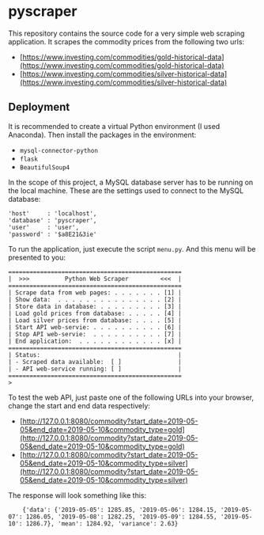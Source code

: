 # pyscraper

This repository contains the source code for a very simple web scraping application. It scrapes the commodity prices from the following two urls:

* [https://www.investing.com/commodities/gold-historical-data](https://www.investing.com/commodities/gold-historical-data)
* [https://www.investing.com/commodities/silver-historical-data](https://www.investing.com/commodities/silver-historical-data)

## Deployment

It is recommended to create a virtual Python environment (I used Anaconda). Then install the packages in the environment:

* `mysql-connector-python`
* `flask`
* `BeautifulSoup4`

In the scope of this project, a MySQL database server has to be running on the local machine. These are the settings used to connect to the MySQL database:

    'host'     : 'localhost',
    'database' : 'pyscraper',
    'user'     : 'user',
    'password' : '$a8E21&3ie'

To run the application, just execute the script `menu.py`. And this menu will be presented to you: 

    =================================================
    |  >>>          Python Web Scraper         <<<  |
    =================================================
    | Scrape data from web pages: . . . . . . . [1] |
    | Show data:  . . . . . . . . . . . . . . . [2] |
    | Store data in database: . . . . . . . . . [3] |
    | Load gold prices from database: . . . . . [4] |
    | Load silver prices from database: . . . . [5] |
    | Start API web-servie: . . . . . . . . . . [6] |
    | Stop API web-servie:  . . . . . . . . . . [7] |
    | End application:  . . . . . . . . . . . . [x] |
    =================================================
    | Status:                                       |
    | - Scraped data available:  [ ]                |
    | - API web-service running: [ ]                |
    =================================================
    >

To test the web API, just paste one of the following URLs into your browser, change the start and end data respectively:

* [http://127.0.0.1:8080/commodity?start_date=2019-05-05&end_date=2019-05-10&commodity_type=gold](http://127.0.0.1:8080/commodity?start_date=2019-05-05&end_date=2019-05-10&commodity_type=gold)
* [http://127.0.0.1:8080/commodity?start_date=2019-05-05&end_date=2019-05-10&commodity_type=silver](http://127.0.0.1:8080/commodity?start_date=2019-05-05&end_date=2019-05-10&commodity_type=silver)

The response will look something like this:

        {'data': {'2019-05-05': 1285.85, '2019-05-06': 1284.15, '2019-05-07': 1286.05, '2019-05-08': 1282.25, '2019-05-09': 1284.55, '2019-05-10': 1286.7}, 'mean': 1284.92, 'variance': 2.63}
